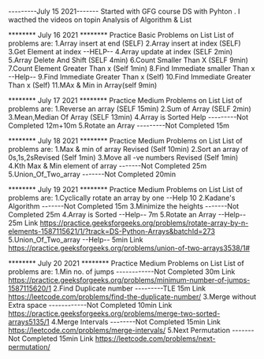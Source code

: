 ---------July 15 2021-------
Started with GFG course DS with Pyhton . I wacthed the videos on topin Analysis of Algorithm & List

********      July 16 2021      ********
Practice Basic Problems on List 
List of problems are:
    1.Array insert at end (SELF)
    2.Array insert at index (SELF)
    3.Get Element at index --HELP--
    4.Array update at index (SELF 2min)
    5.Array Delete And Shift (SELF 4min)
    6.Count Smaller Than X (SELF 9min)
    7.Count Element Greater Than x (Self 1min)
    8.Find Immediate smaller Than x --Help--
    9.Find Immediate Greater Than x (Self)
    10.Find Immediate Greater Than x (Self)
    11.MAx & Min in Array(self 9min)

********      July 17 2021      ********
Practice Medium Problems on List 
List of problems are:
    1.Reverse an array (SELF 15min)
    2.Sum of Array (SELF 2min)
    3.Mean,Median Of Array (SELF 13min)
    4.Array is Sorted Help ---------Not Completed 12m+10m
    5.Rotate an Array ---------Not Completed 15m
   
********      July 18 2021      ********
Practice Medium Problems on List 
List of problems are:
    1.Max & min of array Revised (Self 10min)
    2.Sort an array of 0s,1s,2sRevised (Self 1min)
    3.Move all -ve numbers Revised (Self 1min)
    4.Kth Max & Min element of array -------Not Completed 25m
    5.Union_Of_Two_array -------Not Completed 20min
	

********      July 19 2021      ********
Practice Medium Problems on List 
List of problems are:
    1.Cyclically rotate an array by one --Help 10
    2.Kadane's Algorithm -------Not Completed 15m
    3.Minimize the heights -------Not Completed 25m
    4.Array is Sorted --Help--  7m
    5.Rotate an Array --Help-- 25m
        Link https://practice.geeksforgeeks.org/problems/rotate-array-by-n-elements-1587115621/1/?track=DS-Python-Arrays&batchId=273
    5.Union_Of_Two_array --Help-- 5min
        Link https://practice.geeksforgeeks.org/problems/union-of-two-arrays3538/1#



********      July 20 2021      ********
Practice Medium Problems on List 
List of problems are:
    1.Min no. of jumps ------------Not Completed 30m
        Link https://practice.geeksforgeeks.org/problems/minimum-number-of-jumps-1587115620/1
    2.Find Duplicate number ---------TLE 15m
        Link https://leetcode.com/problems/find-the-duplicate-number/
    3.Merge without Extra space ------------Not Completed 10min
        Link https://practice.geeksforgeeks.org/problems/merge-two-sorted-arrays5135/1
    4.Merge Intervals --------Not Completed 15min
        Link https://leetcode.com/problems/merge-intervals/
    5.Next Permutation -------Not Completed 15min
        Link https://leetcode.com/problems/next-permutation/
